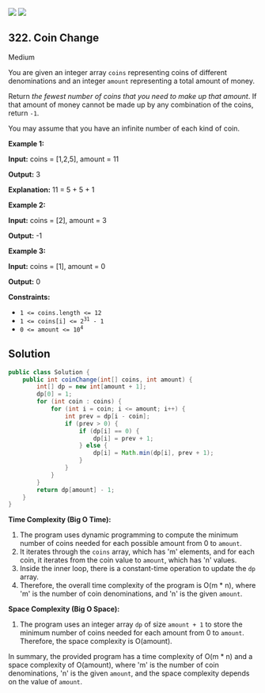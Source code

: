 [![](https://img.shields.io/github/stars/javadev/LeetCode-in-Java?label=Stars&style=flat-square)](https://github.com/javadev/LeetCode-in-Java)
[![](https://img.shields.io/github/forks/javadev/LeetCode-in-Java?label=Fork%20me%20on%20GitHub%20&style=flat-square)](https://github.com/javadev/LeetCode-in-Java/fork)

## 322\. Coin Change

Medium

You are given an integer array `coins` representing coins of different denominations and an integer `amount` representing a total amount of money.

Return _the fewest number of coins that you need to make up that amount_. If that amount of money cannot be made up by any combination of the coins, return `-1`.

You may assume that you have an infinite number of each kind of coin.

**Example 1:**

**Input:** coins = [1,2,5], amount = 11

**Output:** 3

**Explanation:** 11 = 5 + 5 + 1 

**Example 2:**

**Input:** coins = [2], amount = 3

**Output:** -1 

**Example 3:**

**Input:** coins = [1], amount = 0

**Output:** 0 

**Constraints:**

*   `1 <= coins.length <= 12`
*   <code>1 <= coins[i] <= 2<sup>31</sup> - 1</code>
*   <code>0 <= amount <= 10<sup>4</sup></code>

## Solution

```java
public class Solution {
    public int coinChange(int[] coins, int amount) {
        int[] dp = new int[amount + 1];
        dp[0] = 1;
        for (int coin : coins) {
            for (int i = coin; i <= amount; i++) {
                int prev = dp[i - coin];
                if (prev > 0) {
                    if (dp[i] == 0) {
                        dp[i] = prev + 1;
                    } else {
                        dp[i] = Math.min(dp[i], prev + 1);
                    }
                }
            }
        }
        return dp[amount] - 1;
    }
}
```

**Time Complexity (Big O Time):**

1. The program uses dynamic programming to compute the minimum number of coins needed for each possible amount from 0 to `amount`.
2. It iterates through the `coins` array, which has 'm' elements, and for each coin, it iterates from the coin value to `amount`, which has 'n' values.
3. Inside the inner loop, there is a constant-time operation to update the `dp` array.
4. Therefore, the overall time complexity of the program is O(m * n), where 'm' is the number of coin denominations, and 'n' is the given `amount`.

**Space Complexity (Big O Space):**

1. The program uses an integer array `dp` of size `amount + 1` to store the minimum number of coins needed for each amount from 0 to `amount`. Therefore, the space complexity is O(amount).

In summary, the provided program has a time complexity of O(m * n) and a space complexity of O(amount), where 'm' is the number of coin denominations, 'n' is the given `amount`, and the space complexity depends on the value of `amount`.
